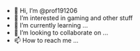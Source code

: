 - 👋 Hi, I’m @prof191206
- 👀 I’m interested in gaming and other stuff
- 🌱 I’m currently learning ...
- 💞️ I’m looking to collaborate on ...
- 📫 How to reach me ...

<!---
prof191206/prof191206 is a ✨ special ✨ repository because its `README.md` (this file) appears on your GitHub profile.
You can click the Preview link to take a look at your changes.
--->
